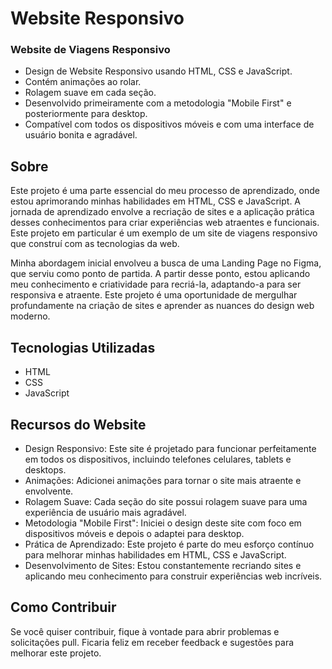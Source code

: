 
# Website Responsivo

### Website de Viagens Responsivo

- Design de Website Responsivo usando HTML, CSS e JavaScript.
- Contém animações ao rolar.
- Rolagem suave em cada seção.
- Desenvolvido primeiramente com a metodologia "Mobile First" e posteriormente para desktop.
- Compatível com todos os dispositivos móveis e com uma interface de usuário bonita e agradável.

## Sobre

Este projeto é uma parte essencial do meu processo de aprendizado, onde estou aprimorando minhas habilidades em HTML, CSS e JavaScript. A jornada de aprendizado envolve a recriação de sites e a aplicação prática desses conhecimentos para criar experiências web atraentes e funcionais. Este projeto em particular é um exemplo de um site de viagens responsivo que construí com as tecnologias da web.

Minha abordagem inicial envolveu a busca de uma Landing Page no Figma, que serviu como ponto de partida. A partir desse ponto, estou aplicando meu conhecimento e criatividade para recriá-la, adaptando-a para ser responsiva e atraente. Este projeto é uma oportunidade de mergulhar profundamente na criação de sites e aprender as nuances do design web moderno.

## Tecnologias Utilizadas

- HTML
- CSS
- JavaScript

## Recursos do Website

- Design Responsivo: Este site é projetado para funcionar perfeitamente em todos os dispositivos, incluindo telefones celulares, tablets e desktops.
- Animações: Adicionei animações para tornar o site mais atraente e envolvente.
- Rolagem Suave: Cada seção do site possui rolagem suave para uma experiência de usuário mais agradável.
- Metodologia "Mobile First": Iniciei o design deste site com foco em dispositivos móveis e depois o adaptei para desktop.
- Prática de Aprendizado: Este projeto é parte do meu esforço contínuo para melhorar minhas habilidades em HTML, CSS e JavaScript.
- Desenvolvimento de Sites: Estou constantemente recriando sites e aplicando meu conhecimento para construir experiências web incríveis.

## Como Contribuir

Se você quiser contribuir, fique à vontade para abrir problemas e solicitações pull. Ficaria feliz em receber feedback e sugestões para melhorar este projeto.


